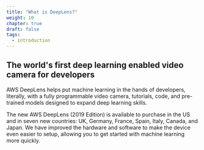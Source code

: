 ```yaml
---
title: "What is DeepLens?"
weight: 10
chapter: true
draft: false
tags:
  - introduction
---
```

## The world's first deep learning enabled video camera for developers

AWS DeepLens helps put machine learning in the hands of developers, literally, with a fully programmable video camera, tutorials, code, and pre-trained models designed to expand deep learning skills.

The new AWS DeepLens (2019 Edition) is available to purchase in the US and in seven new countries: UK, Germany, France, Spain, Italy, Canada, and Japan. We have improved the hardware and software to make the device even easier to setup, allowing you to get started with machine learning more quickly.  
